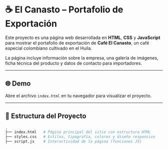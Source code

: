 # ☕ El Canasto – Portafolio de Exportación

Este proyecto es una página web desarrollada en **HTML**, **CSS** y **JavaScript** para mostrar el portafolio de exportación de **Café El Canasto**, un café especial colombiano cultivado en el Huila.  

La página incluye información sobre la empresa, una galería de imágenes, ficha técnica del producto y datos de contacto para importadores.

---

## 🌐 Demo
Abre el archivo `index.html` en tu navegador para visualizar el proyecto.

---

## 📂 Estructura del Proyecto

```bash
.
├── index.html   # Página principal del sitio con estructura HTML
├── styles.css   # Estilos, tipografía, colores y diseño responsivo
├── script.js    # Interactividad de la página (funciones JS)

